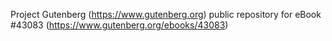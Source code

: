 Project Gutenberg (https://www.gutenberg.org) public repository for eBook #43083 (https://www.gutenberg.org/ebooks/43083)
